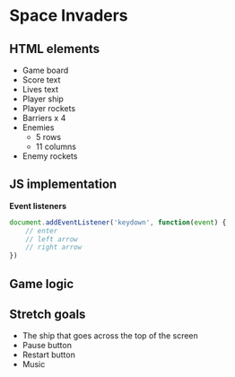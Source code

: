 # Space Invaders



## HTML elements

- Game board
- Score text
- Lives text
- Player ship
- Player rockets
- Barriers x 4
- Enemies
    - 5 rows
    - 11 columns
- Enemy rockets  

## JS implementation

**Event listeners**

```javascript
document.addEventListener('keydown', function(event) {
    // enter
    // left arrow
    // right arrow
})    
```    
 


## Game logic



## Stretch goals

- The ship that goes across the top of the screen
- Pause button
- Restart button
- Music


